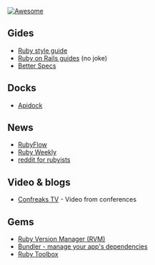 [![Awesome](https://cdn.rawgit.com/sindresorhus/awesome/d7305f38d29fed78fa85652e3a63e154dd8e8829/media/badge.svg)](https://github.com/sindresorhus/awesome)

## Gides

- [Ruby style guide](https://github.com/bbatsov/ruby-style-guide)
- [Ruby on Rails guides](http://guides.rubyonrails.org) (no joke)
- [Better Specs](http://betterspecs.org/)

## Docks

- [Apidock](http://apidock.com/)

## News 

- [RubyFlow](http://www.rubyflow.com/)
- [Ruby Weekly](http://rubyweekly.com/)
- [reddit for rubyists](https://www.reddit.com/r/ruby)

## Video & blogs
- [Confreaks TV](http://confreaks.tv/) - Video from conferences

## Gems

- [Ruby Version Manager (RVM)](http://rvm.io/rvm/install)
- [Bundler - manage your app's dependencies](http://bundler.io)
- [Ruby Toolbox](http:/www.ruby-toolbox.com) 
